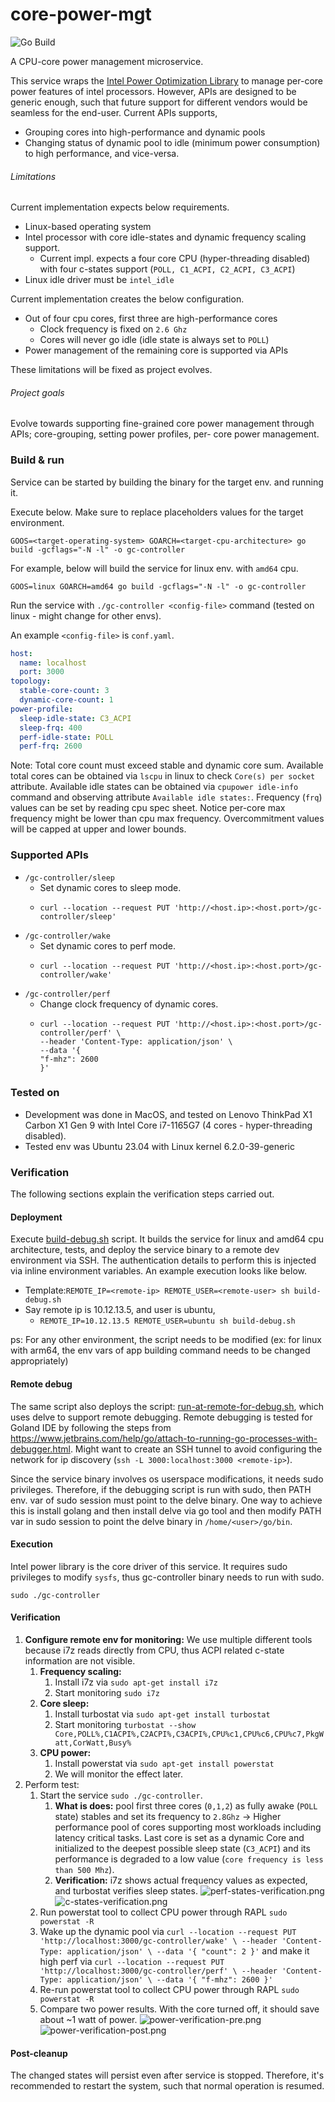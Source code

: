 # core-power-mgt

![Go Build](https://github.com/crunchycookie/core-power-mgt/actions/workflows/go.yml/badge.svg)

A CPU-core power management microservice.

This service wraps the [Intel Power Optimization Library](https://github.com/intel/power-optimization-library) to 
manage per-core power features of intel processors. However, APIs are designed to be generic enough, such that future
support for different vendors would be seamless for the end-user. Current APIs supports,

- Grouping cores into high-performance and dynamic pools
- Changing status of dynamic pool to idle (minimum power consumption) to high performance, and vice-versa.

###### Limitations

Current implementation expects below requirements.

- Linux-based operating system
- Intel processor with core idle-states and dynamic frequency scaling support.
    - Current impl. expects a four core CPU (hyper-threading disabled) with four c-states support (`POLL, C1_ACPI, C2_ACPI, C3_ACPI`)
- Linux idle driver must be `intel_idle`

Current implementation creates the below configuration.
- Out of four cpu cores, first three are high-performance cores
    - Clock frequency is fixed on `2.6 Ghz`
    - Cores will never go idle (idle state is always set to `POLL`)
- Power management of the remaining core is supported via APIs

These limitations will be fixed as project evolves.

###### Project goals

Evolve towards supporting fine-grained core power management through APIs; core-grouping, setting power profiles, per-
core power management.

### Build & run

Service can be started by building the binary for the target env. and running it.

Execute below. Make sure to replace placeholders values for the target environment.

`GOOS=<target-operating-system> GOARCH=<target-cpu-architecture> go build -gcflags="-N -l" -o gc-controller`

For example, below will build the service for linux env. with `amd64` cpu.

`GOOS=linux GOARCH=amd64 go build -gcflags="-N -l" -o gc-controller`

Run the service with `./gc-controller <config-file>` command (tested on linux - might change for other envs).

An example `<config-file>` is `conf.yaml`.
```yaml
host:
  name: localhost
  port: 3000
topology:
  stable-core-count: 3
  dynamic-core-count: 1
power-profile:
  sleep-idle-state: C3_ACPI
  sleep-frq: 400
  perf-idle-state: POLL
  perf-frq: 2600
```
Note: Total core count must exceed stable and dynamic core sum. Available total cores can be obtained via `lscpu` in 
linux to check `Core(s) per socket` attribute. Available idle states can be obtained via `cpupower idle-info` command 
and observing attribute `Available idle states:`. Frequency (`frq`) values can be set by reading cpu spec sheet. Notice 
per-core max frequency might be lower than cpu max frequency. Overcommitment values will be capped at upper and lower bounds.


### Supported APIs

- `/gc-controller/sleep`
    - Set dynamic cores to sleep mode.
    - ```
      curl --location --request PUT 'http://<host.ip>:<host.port>/gc-controller/sleep'
      ``` 
- `/gc-controller/wake`
    - Set dynamic cores to perf mode.
    - ```
      curl --location --request PUT 'http://<host.ip>:<host.port>/gc-controller/wake'
      ```
- `/gc-controller/perf`
    - Change clock frequency of dynamic cores.
    - ```
      curl --location --request PUT 'http://<host.ip>:<host.port>/gc-controller/perf' \
      --header 'Content-Type: application/json' \
      --data '{
      "f-mhz": 2600
      }'
      ```

### Tested on
- Development was done in MacOS, and tested on Lenovo ThinkPad X1 Carbon X1 Gen 9 with Intel Core i7-1165G7
  (4 cores - hyper-threading disabled).
- Tested env was Ubuntu 23.04 with Linux kernel 6.2.0-39-generic

### Verification

The following sections explain the verification steps carried out.

#### Deployment

Execute [build-debug.sh](../build-debug.sh) script. It builds the service for linux and amd64 cpu architecture, tests,
and deploy the service binary to a remote dev
environment via SSH. The authentication details to perform this is injected via inline environment variables. An
example execution looks like below.

- Template:`REMOTE_IP=<remote-ip> REMOTE_USER=<remote-user> sh build-debug.sh`
- Say remote ip is 10.12.13.5, and user is ubuntu,
    - `REMOTE_IP=10.12.13.5 REMOTE_USER=ubuntu sh build-debug.sh`

ps: For any other environment, the script needs to be modified (ex: for linux with arm64, the
env vars of app building command needs to be changed appropriately)

#### Remote debug

The same script also deploys the script: [run-at-remote-for-debug.sh](../run-at-remote-for-debug.sh), which
uses delve to support remote debugging. Remote debugging is tested for Goland IDE by following the steps from
https://www.jetbrains.com/help/go/attach-to-running-go-processes-with-debugger.html. Might want to create an SSH tunnel
to avoid configuring the network for ip discovery (`ssh -L 3000:localhost:3000 <remote-ip>`).

Since the service binary involves os userspace modifications, it needs sudo privileges. Therefore, if the debugging
script is run with sudo, then PATH env. var of sudo session must point to the delve binary. One way to achieve this is
install golang and then install delve via go tool and then modify PATH var in sudo session to point the delve binary
in `/home/<user>/go/bin`.

#### Execution

Intel power library is the core driver of this service. It requires sudo privileges to modify `sysfs`, thus gc-controller
binary needs to run with sudo.

`sudo ./gc-controller`

#### Verification

1. **Configure remote env for monitoring:** We use multiple different tools because i7z reads directly from CPU, thus ACPI related c-state
   information are not visible.
    1. **Frequency scaling:**
        1. Install i7z via `sudo apt-get install i7z`
        2. Start monitoring `sudo i7z`
    2. **Core sleep:**
        1. Install turbostat via `sudo apt-get install turbostat`
        2. Start monitoring `turbostat --show Core,POLL%,C1ACPI%,C2ACPI%,C3ACPI%,CPU%c1,CPU%c6,CPU%c7,PkgWatt,CorWatt,Busy%`
    3. **CPU power:**
        1. Install powerstat via `sudo apt-get install powerstat`
        2. We will monitor the effect later.
2. Perform test:
    1. Start the service `sudo ./gc-controller`.
        1. **What is does:** pool first three cores (`0,1,2`) as fully awake (`POLL` state) stables and set its frequency to `2.8Ghz` -> Higher
           performance pool of cores supporting most workloads including latency critical tasks. Last core is set as a
           dynamic Core and initialized to the deepest possible sleep state (`C3_ACPI`) and its performance is degraded to
           a low value (`core frequency is less than 500 Mhz`).
        2. **Verification:** i7z shows actual frequency values as expected, and turbostat verifies sleep states.
           ![perf-states-verification.png](docs/perf-states-verification.png)
           ![c-states-verification.png](docs/c-states-verification.png)
    2. Run powerstat tool to collect CPU power through RAPL `sudo powerstat -R`
    3. Wake up the dynamic pool via `curl --location --request PUT 'http://localhost:3000/gc-controller/wake' \
       --header 'Content-Type: application/json' \
       --data '{
       "count": 2
       }'` and make it high perf via `curl --location --request PUT 'http://localhost:3000/gc-controller/perf' \
       --header 'Content-Type: application/json' \
       --data '{
       "f-mhz": 2600
       }'`
    4. Re-run powerstat tool to collect CPU power through RAPL `sudo powerstat -R`
    5. Compare two power results. With the core turned off, it should save about ~1 watt of power.
       ![power-verification-pre.png](docs/power-verification-pre.png)
       ![power-verification-post.png](docs/power-verification-post.png)
#### Post-cleanup

The changed states will persist even after service is stopped. Therefore, it's recommended to restart the system, such
that normal operation is resumed.


